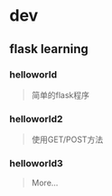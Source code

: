 # dev

## flask learning

### helloworld
> 简单的flask程序

### helloworld2
> 使用GET/POST方法

### helloworld3
> More...